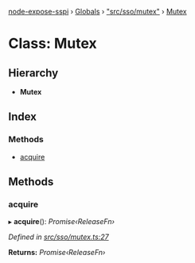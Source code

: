 [node-expose-sspi](../README.md) › [Globals](../globals.md) › ["src/sso/mutex"](../modules/_src_sso_mutex_.md) › [Mutex](_src_sso_mutex_.mutex.md)

# Class: Mutex

## Hierarchy

* **Mutex**

## Index

### Methods

* [acquire](_src_sso_mutex_.mutex.md#acquire)

## Methods

###  acquire

▸ **acquire**(): *Promise‹ReleaseFn›*

*Defined in [src/sso/mutex.ts:27](https://github.com/jlguenego/node-expose-sspi/blob/3194bc1/src/sso/mutex.ts#L27)*

**Returns:** *Promise‹ReleaseFn›*
